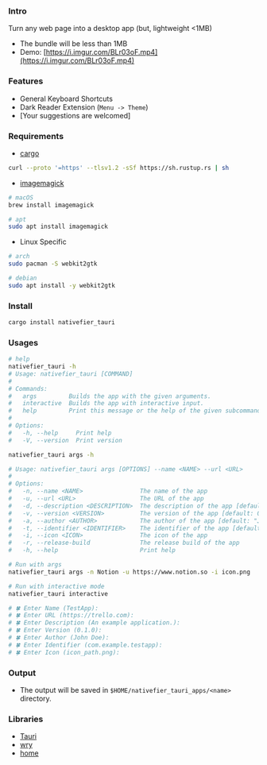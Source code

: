 ### Intro

Turn any web page into a desktop app (but, lightweight <1MB)

- The bundle will be less than 1MB
- Demo: [https://i.imgur.com/BLr03oF.mp4](https://i.imgur.com/BLr03oF.mp4)

### Features

- General Keyboard Shortcuts
- Dark Reader Extension (`Menu -> Theme`)
- [Your suggestions are welcomed]

### Requirements

- [cargo](https://www.rust-lang.org/tools/install)

```sh
curl --proto '=https' --tlsv1.2 -sSf https://sh.rustup.rs | sh
```

- [imagemagick](https://github.com/imagemagick/imagemagick)

```sh
# macOS
brew install imagemagick

# apt
sudo apt install imagemagick
```

- Linux Specific

```sh
# arch
sudo pacman -S webkit2gtk

# debian
sudo apt install -y webkit2gtk
```

### Install

```sh
cargo install nativefier_tauri
```

### Usages 

```bash
# help
nativefier_tauri -h
# Usage: nativefier_tauri [COMMAND]
# 
# Commands:
#   args         Builds the app with the given arguments.
#   interactive  Builds the app with interactive input.
#   help         Print this message or the help of the given subcommand(s)
# 
# Options:
#   -h, --help     Print help
#   -V, --version  Print version

nativefier_tauri args -h

# Usage: nativefier_tauri args [OPTIONS] --name <NAME> --url <URL>
#
# Options:
#   -n, --name <NAME>                The name of the app
#   -u, --url <URL>                  The URL of the app
#   -d, --description <DESCRIPTION>  The description of the app [default: "An example application."]
#   -v, --version <VERSION>          The version of the app [default: 0.1.0]
#   -a, --author <AUTHOR>            The author of the app [default: "John Doe"]
#   -t, --identifier <IDENTIFIER>    The identifier of the app [default: com.example.testapp]
#   -i, --icon <ICON>                The icon of the app
#   -r, --release-build              The release build of the app
#   -h, --help                       Print help

# Run with args
nativefier_tauri args -n Notion -u https://www.notion.so -i icon.png

# Run with interactive mode
nativefier_tauri interactive

# 🍀 Enter Name (TestApp):
# 🍀 Enter URL (https://trello.com):
# 🍀 Enter Description (An example application.):
# 🍀 Enter Version (0.1.0):
# 🍀 Enter Author (John Doe):
# 🍀 Enter Identifier (com.example.testapp):
# 🍀 Enter Icon (icon_path.png):
```

### Output

- The output will be saved in `$HOME/nativefier_tauri_apps/<name>` directory.

### Libraries

- [Tauri](https://github.com/tauri-apps/tauri)
- [wry](https://github.com/tauri-apps/wry)
- [home](https://github.com/brson/home)
